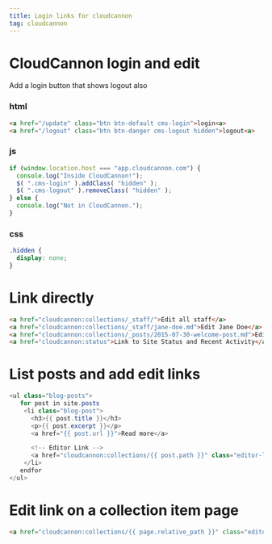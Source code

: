 ```yaml
---
title: Login links for cloudcannon
tag: cloudcannon
---
```


# CloudCannon login and edit

Add a login button that shows logout also

### html
~~~html
<a href="/update" class="btn btn-default cms-login">login<a>
<a href="/logout" class="btn btn-danger cms-logout hidden">logout<a>
~~~

### js
~~~js
if (window.location.host === "app.cloudcannon.com") {
  console.log("Inside CloudCannon!");
  $( ".cms-login" ).addClass( "hidden" );
  $( ".cms-logout" ).removeClass( "hidden" );
} else {
  console.log("Not in CloudCannon.");
}
~~~

### css
~~~css
.hidden {
  display: none;
}
~~~



# Link directly

~~~html
<a href="cloudcannon:collections/_staff/">Edit all staff</a>
<a href="cloudcannon:collections/_staff/jane-doe.md">Edit Jane Doe</a>
<a href="cloudcannon:collections/_posts/2015-07-30-welcome-post.md">Edit Welcome Post</a>
<a href="cloudcannon:status">Link to Site Status and Recent Activity</a>
~~~

# List posts and add edit links

~~~java
<ul class="blog-posts">
   for post in site.posts
    <li class="blog-post">
      <h3>{{ post.title }}</h3>
      <p>{{ post.excerpt }}</p>
      <a href="{{ post.url }}">Read more</a>

      <!-- Editor Link -->
      <a href="cloudcannon:collections/{{ post.path }}" class="editor-link">Edit post</a>
    </li>
   endfor
</ul>
~~~

# Edit link on a collection item page

~~~html
<a href="cloudcannon:collections/{{ page.relative_path }}" class="editor-link">Edit</a>
~~~
